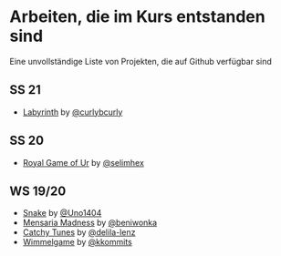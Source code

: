 # Arbeiten, die im Kurs entstanden sind

Eine unvollständige Liste von Projekten, die auf Github verfügbar sind

## SS 21

- [Labyrinth](https://curlybcurly.github.io/hsma-2021-html/game/index.html) by [@curlybcurly](https://github.com/curlybcurly)

## SS 20

- [Royal Game of Ur](https://selimhex.com/portal/UR/) by [@selimhex](https://github.com/selimhex)

## WS 19/20

- [Snake](https://github.com/Uno1404/Uno1404.github.io) by [@Uno1404](https://github.com/Uno1404)
- [Mensaria Madness](https://github.com/beniwonka/mensaria-madness) by [@beniwonka](https://github.com/beniwonka)
- [Catchy Tunes](https://github.com/delila-lenz/catchy-tunes) by [@delila-lenz](https://github.com/delila-lenz)
- [Wimmelgame](https://github.com/kkommits/wimmelgame) by [@kkommits](https://github.com/kkommits)

